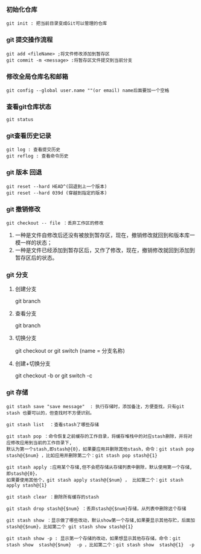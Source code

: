 ### 初始化仓库
    git init : 把当前目录变成Git可以管理的仓库

### git 提交操作流程

    git add <fileName> ;将文件修改添加到暂存区
    git commit -m <message> :将暂存区文件提交到当前分支

### 修改全局仓库名和邮箱 

    git config --global user.name ""(or email) name后面要加一个空格

### 查看git仓库状态 

    git status 

### git查看历史记录

    git log : 查看提交历史
    git reflog : 查看命令历史

### git 版本 回退

    git reset --hard HEAD^(回退到上一个版本)
    git reset --hard 039d (穿越到指定的版本)

### git 撤销修改

    git checkout -- file ：丢弃工作区的修改

1. 一种是文件自修改后还没有被放到暂存区，现在，撤销修改就回到和版本库一模一样的状态；
2. 一种是文件已经添加到暂存区后，又作了修改，现在，撤销修改就回到添加到暂存区后的状态。

### git 分支

1. 创建分支

    git branch <name>

2. 查看分支

    git branch

3. 切换分支

    git checkout <name> or git switch <name> (name = 分支名称)

4. 创建+切换分支

    git checkout -b <name> or git switch -c <name>
    
### git 存储

    git stash save "save message"  : 执行存储时，添加备注，方便查找，只有git stash 也要可以的，但查找时不方便识别。
    
    git stash list  ：查看stash了哪些存储  
    
    git stash pop ：命令恢复之前缓存的工作目录，将缓存堆栈中的对应stash删除，并将对应修改应用到当前的工作目录下,
    默认为第一个stash,即stash@{0}，如果要应用并删除其他stash，命令：git stash pop stash@{$num} ，比如应用并删除第二个：git stash pop stash@{1}  

    git stash apply :应用某个存储,但不会把存储从存储列表中删除，默认使用第一个存储,即stash@{0}，
    如果要使用其他个，git stash apply stash@{$num} ， 比如第二个：git stash apply stash@{1} 
    
    git stash clear ：删除所有缓存的stash
    
    git stash drop stash@{$num} ：丢弃stash@{$num}存储，从列表中删除这个存储
    
    git stash show ：显示做了哪些改动，默认show第一个存储,如果要显示其他存贮，后面加stash@{$num}，比如第二个 git stash show stash@{1}

    git stash show -p : 显示第一个存储的改动，如果想显示其他存存储，命令：git stash show  stash@{$num}  -p ，比如第二个：git stash show  stash@{1}  -p

